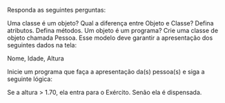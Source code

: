 Responda as seguintes perguntas:

Uma classe é um objeto? Qual a diferença entre Objeto e Classe?
Defina atributos.
Defina métodos.
Um objeto é um programa?
Crie uma classe de objeto chamada Pessoa. Esse modelo deve garantir a apresentação dos seguintes dados na tela:

Nome, Idade, Altura

Inicie um programa que faça a apresentação da(s) pessoa(s) e siga a seguinte lógica:

Se a altura > 1.70, ela entra para o Exército. Senão ela é dispensada.